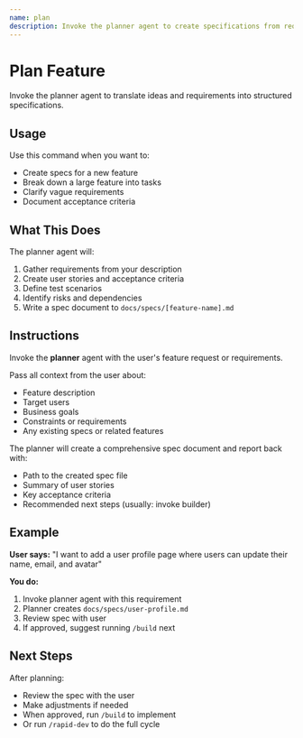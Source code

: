```yaml
---
name: plan
description: Invoke the planner agent to create specifications from requirements
---
```


# Plan Feature

Invoke the planner agent to translate ideas and requirements into structured specifications.

## Usage

Use this command when you want to:
- Create specs for a new feature
- Break down a large feature into tasks
- Clarify vague requirements
- Document acceptance criteria

## What This Does

The planner agent will:
1. Gather requirements from your description
2. Create user stories and acceptance criteria
3. Define test scenarios
4. Identify risks and dependencies
5. Write a spec document to `docs/specs/[feature-name].md`

## Instructions

Invoke the **planner** agent with the user's feature request or requirements.

Pass all context from the user about:
- Feature description
- Target users
- Business goals
- Constraints or requirements
- Any existing specs or related features

The planner will create a comprehensive spec document and report back with:
- Path to the created spec file
- Summary of user stories
- Key acceptance criteria
- Recommended next steps (usually: invoke builder)

## Example

**User says:** "I want to add a user profile page where users can update their name, email, and avatar"

**You do:**
1. Invoke planner agent with this requirement
2. Planner creates `docs/specs/user-profile.md`
3. Review spec with user
4. If approved, suggest running `/build` next

## Next Steps

After planning:
- Review the spec with the user
- Make adjustments if needed
- When approved, run `/build` to implement
- Or run `/rapid-dev` to do the full cycle

